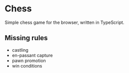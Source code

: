 # Chess

Simple chess game for the browser, written in TypeScript.

## Missing rules

- castling
- en-passant capture
- pawn promotion
- win conditions
